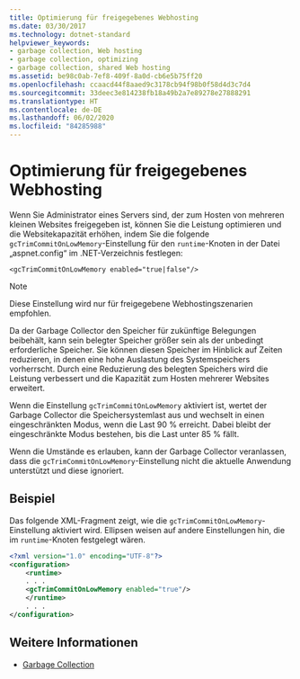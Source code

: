 ```yaml
---
title: Optimierung für freigegebenes Webhosting
ms.date: 03/30/2017
ms.technology: dotnet-standard
helpviewer_keywords:
- garbage collection, Web hosting
- garbage collection, optimizing
- garbage collection, shared Web hosting
ms.assetid: be98c0ab-7ef8-409f-8a0d-cb6e5b75ff20
ms.openlocfilehash: ccaacd44f8aaed9c3178cb94f98b0f58d4d3c7d4
ms.sourcegitcommit: 33deec3e814238fb18a49b2a7e89278e27888291
ms.translationtype: HT
ms.contentlocale: de-DE
ms.lasthandoff: 06/02/2020
ms.locfileid: "84285988"
---
```

# <a name="optimization-for-shared-web-hosting"></a>Optimierung für freigegebenes Webhosting
Wenn Sie Administrator eines Servers sind, der zum Hosten von mehreren kleinen Websites freigegeben ist, können Sie die Leistung optimieren und die Websitekapazität erhöhen, indem Sie die folgende `gcTrimCommitOnLowMemory`-Einstellung für den `runtime`-Knoten in der Datei „aspnet.config“ im .NET-Verzeichnis festlegen:  
  
 `<gcTrimCommitOnLowMemory enabled="true|false"/>`  
  
> [!NOTE]
> Diese Einstellung wird nur für freigegebene Webhostingszenarien empfohlen.  
  
 Da der Garbage Collector den Speicher für zukünftige Belegungen beibehält, kann sein belegter Speicher größer sein als der unbedingt erforderliche Speicher. Sie können diesen Speicher im Hinblick auf Zeiten reduzieren, in denen eine hohe Auslastung des Systemspeichers vorherrscht. Durch eine Reduzierung des belegten Speichers wird die Leistung verbessert und die Kapazität zum Hosten mehrerer Websites erweitert.  
  
 Wenn die Einstellung `gcTrimCommitOnLowMemory` aktiviert ist, wertet der Garbage Collector die Speichersystemlast aus und wechselt in einen eingeschränkten Modus, wenn die Last 90 % erreicht. Dabei bleibt der eingeschränkte Modus bestehen, bis die Last unter 85 % fällt.  
  
 Wenn die Umstände es erlauben, kann der Garbage Collector veranlassen, dass die `gcTrimCommitOnLowMemory`-Einstellung nicht die aktuelle Anwendung unterstützt und diese ignoriert.  
  
## <a name="example"></a>Beispiel  
 Das folgende XML-Fragment zeigt, wie die `gcTrimCommitOnLowMemory`-Einstellung aktiviert wird. Ellipsen weisen auf andere Einstellungen hin, die im `runtime`-Knoten festgelegt wären.  
  
```xml  
<?xml version="1.0" encoding="UTF-8"?>  
<configuration>  
    <runtime>  
    . . .  
    <gcTrimCommitOnLowMemory enabled="true"/>  
    </runtime>  
    . . .  
</configuration>  
```  
  
## <a name="see-also"></a>Weitere Informationen

- [Garbage Collection](index.md)

